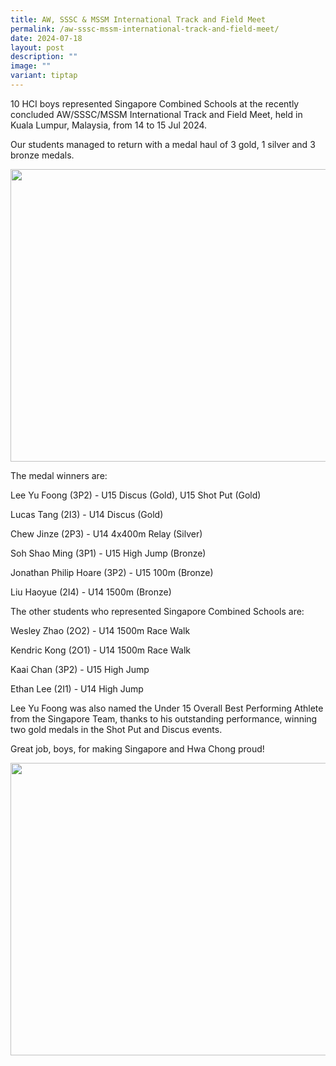 ```yaml
---
title: AW, SSSC & MSSM International Track and Field Meet
permalink: /aw-sssc-mssm-international-track-and-field-meet/
date: 2024-07-18
layout: post
description: ""
image: ""
variant: tiptap
---
```

<p>10 HCI boys represented Singapore Combined Schools at the recently concluded
AW/SSSC/MSSM International Track and Field Meet, held in Kuala Lumpur,
Malaysia, from 14 to 15 Jul 2024.</p>
<p>Our students managed to return with a medal haul of 3 gold, 1 silver and
3 bronze medals.</p>
<div class="isomer-image-wrapper">
<img style="margin-left:0px;margin-top:0px;" height="468" width="624" src="https://lh7-us.googleusercontent.com/docsz/AD_4nXdQlOGPXmNtRvXid-HpOtgEMSm4EPg35IWew9d8GD1YRZJ04tCdLreJmx89xS9ybxVnYVfOai-9U_s2_PmDmQ8pn94GAsQThD2mUbtGjTBy80dm6dmftEvB1OqCaF5_Mk4wO0ujfGkoAJEfv_ul4Td4SkBr?key=FsfJaR4CMi0yGR4t_4L40w">
</div>
<p>The medal winners are:</p>
<p>Lee Yu Foong (3P2) - U15 Discus (Gold), U15 Shot Put (Gold)</p>
<p>Lucas Tang (2I3) - U14 Discus (Gold)</p>
<p>Chew Jinze (2P3) - U14 4x400m Relay (Silver)</p>
<p>Soh Shao Ming (3P1) - U15 High Jump (Bronze)</p>
<p>Jonathan Philip Hoare (3P2) - U15 100m (Bronze)</p>
<p>Liu Haoyue (2I4) - U14 1500m (Bronze)</p>
<p>The other students who represented Singapore Combined Schools are:</p>
<p>Wesley Zhao (2O2) - U14 1500m Race Walk</p>
<p>Kendric Kong (2O1) - U14 1500m Race Walk</p>
<p>Kaai Chan (3P2) - U15 High Jump</p>
<p>Ethan Lee (2I1) - U14 High Jump</p>
<p>Lee Yu Foong was also named the Under 15 Overall Best Performing Athlete
from the Singapore Team, thanks to his outstanding performance, winning
two gold medals in the Shot Put and Discus events.</p>
<p>Great job, boys, for making Singapore and Hwa Chong proud!</p>
<div class="isomer-image-wrapper">
<img style="margin-left:0px;margin-top:0px;" height="468" width="624" src="https://lh7-us.googleusercontent.com/docsz/AD_4nXfjpmWd6e56jQg1rJQBTbRPoj8CTWfbfSuPSvem1DztpaNuUQkBf1hhopAonf2O8y31XEZlmYYMGzvWI48ssi65qJWlSRiX8WkLhvZ_UwBqXeB0GzfqGr8rHAXyWv0B1aS-hIk_-FNMguij7X1wDxVYwLXW?key=FsfJaR4CMi0yGR4t_4L40w">
</div>
<p>
<br>
<br>
</p>